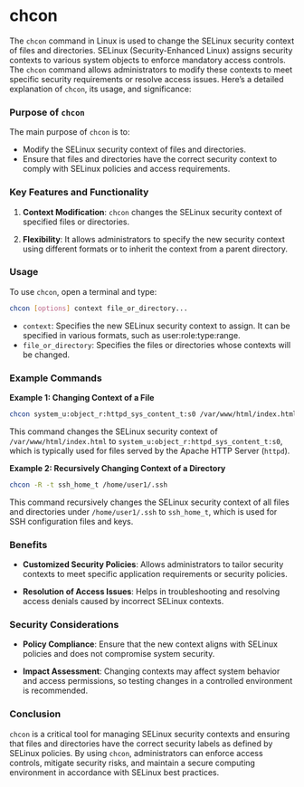 # chcon
The `chcon` command in Linux is used to change the SELinux security context of files and directories. SELinux (Security-Enhanced Linux) assigns security contexts to various system objects to enforce mandatory access controls. The `chcon` command allows administrators to modify these contexts to meet specific security requirements or resolve access issues. Here’s a detailed explanation of `chcon`, its usage, and significance:

### Purpose of `chcon`

The main purpose of `chcon` is to:
- Modify the SELinux security context of files and directories.
- Ensure that files and directories have the correct security context to comply with SELinux policies and access requirements.

### Key Features and Functionality

1. **Context Modification**: `chcon` changes the SELinux security context of specified files or directories.

2. **Flexibility**: It allows administrators to specify the new security context using different formats or to inherit the context from a parent directory.

### Usage

To use `chcon`, open a terminal and type:

```bash
chcon [options] context file_or_directory...
```

- `context`: Specifies the new SELinux security context to assign. It can be specified in various formats, such as user:role:type:range.
- `file_or_directory`: Specifies the files or directories whose contexts will be changed.

### Example Commands

**Example 1: Changing Context of a File**
```bash
chcon system_u:object_r:httpd_sys_content_t:s0 /var/www/html/index.html
```
This command changes the SELinux security context of `/var/www/html/index.html` to `system_u:object_r:httpd_sys_content_t:s0`, which is typically used for files served by the Apache HTTP Server (`httpd`).

**Example 2: Recursively Changing Context of a Directory**
```bash
chcon -R -t ssh_home_t /home/user1/.ssh
```
This command recursively changes the SELinux security context of all files and directories under `/home/user1/.ssh` to `ssh_home_t`, which is used for SSH configuration files and keys.

### Benefits

- **Customized Security Policies**: Allows administrators to tailor security contexts to meet specific application requirements or security policies.
  
- **Resolution of Access Issues**: Helps in troubleshooting and resolving access denials caused by incorrect SELinux contexts.

### Security Considerations

- **Policy Compliance**: Ensure that the new context aligns with SELinux policies and does not compromise system security.
  
- **Impact Assessment**: Changing contexts may affect system behavior and access permissions, so testing changes in a controlled environment is recommended.

### Conclusion

`chcon` is a critical tool for managing SELinux security contexts and ensuring that files and directories have the correct security labels as defined by SELinux policies. By using `chcon`, administrators can enforce access controls, mitigate security risks, and maintain a secure computing environment in accordance with SELinux best practices.
